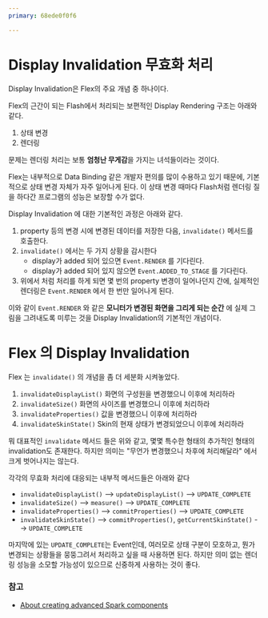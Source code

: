 ```yaml
---
primary: 68ede0f0f6

---
```


# Display Invalidation 무효화 처리

Display Invalidation은 Flex의 주요 개념 중 하나이다.

Flex의 근간이 되는 Flash에서 처리되는 보편적인 Display Rendering 구조는 아래와 같다.

1. 상태 변경
1. 렌더링

문제는 렌더링 처리는 보통 **엄청난 무게감**을 가지는 녀석들이라는 것이다.

Flex는 내부적으로 Data Binding 같은 개발자 편의를 많이 수용하고 있기 때문에, 기본적으로 상태 변경 자체가 자주 일어나게 된다. 이 상태 변경 때마다 Flash처럼 렌더링 질을 하다간 프로그램의 성능은 보장할 수가 없다.

Display Invalidation 에 대한 기본적인 과정은 아래와 같다.

1. property 등의 변경 시에 변경된 데이터를 저장한 다음, `invalidate()` 메서드를 호출한다.
1. `invalidate()` 에서는 두 가지 상황을 감시한다
	- display가 added 되어 있으면 `Event.RENDER` 를 기다린다.
	- display가 added 되어 있지 않으면 `Event.ADDED_TO_STAGE` 를 기다린다.
1. 위에서 처럼 처리를 하게 되면 몇 번의 property 변경이 일어나던지 간에, 실제적인 렌더링은 `Event.RENDER` 에서 한 번만 일어나게 된다.

이와 같이 `Event.RENDER` 와 같은 **모니터가 변경된 화면을 그리게 되는 순간** 에 실제 그림을 그려내도록 미루는 것을 Display Invalidation의 기본적인 개념이다.


# Flex 의 Display Invalidation

Flex 는 `invalidate()` 의 개념을 좀 더 세분화 시켜놓았다.

1. `invalidateDisplayList()` 화면의 구성원을 변경했으니 이후에 처리하라
1. `invalidateSize()` 화면의 사이즈를 변경했으니 이후에 처리하라 
1. `invalidateProperties()` 값을 변경했으니 이후에 처리하라
1. `invalidateSkinState()` Skin의 현재 상태가 변경되었으니 이후에 처리하라

뭐 대표적인 `invalidate` 메서드 들은 위와 같고, 몇몇 특수한 형태의 추가적인 형태의 invalidation도 존재한다. 하지만 의미는 "무언가 변경했으니 차후에 처리해달라" 에서 크게 벗어나지는 않는다.

각각의 무효화 처리에 대응되는 내부적 메서드들은 아래와 같다

- `invalidateDisplayList()` --> `updateDisplayList()` --> `UPDATE_COMPLETE`
- `invalidateSize()` --> `measure()` --> `UPDATE_COMPLETE`
- `invalidateProperties()` --> `commitProperties()` --> `UPDATE_COMPLETE`
- `invalidateSkinState()` --> `commitProperties()`, `getCurrentSkinState()` --> `UPDATE_COMPLETE`

마지막에 있는 `UPDATE_COMPLETE`는 Event인데, 여러모로 상태 구분이 모호하고, 뭔가 변경되는 상황들을 뭉뚱그려서 처리하고 싶을 때 사용하면 된다. 하지만 의미 없는 렌더링 성능을 소모할 가능성이 있으므로 신중하게 사용하는 것이 좋다.

### 참고 

- [About creating advanced Spark components](http://help.adobe.com/en_US/flex/using/WS460ee381960520ad-2811830c121e9107ecb-7fff.html)


